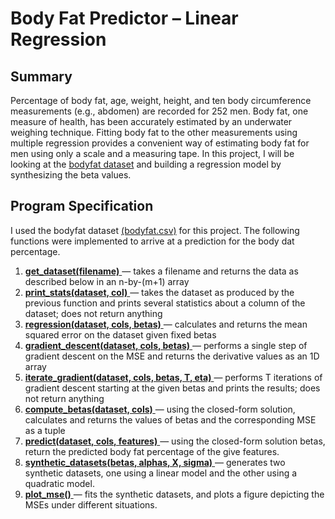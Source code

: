 # Body Fat Predictor – Linear Regression
## Summary
Percentage of body fat, age, weight, height, and ten body circumference measurements (e.g., abdomen) are recorded for 252 men. Body fat, one measure of health, has been accurately estimated by an underwater weighing technique. Fitting body fat to the other measurements using multiple regression provides a convenient way of estimating body fat for men using only a scale and a measuring tape. In this project, I will be looking at the [bodyfat dataset](http://jse.amstat.org/v4n1/datasets.johnson.html) and building a regression model by synthesizing the beta values.

## Program Specification
I used the bodyfat dataset [(bodyfat.csv)](https://github.com/akarshvasisht/Body-Fat-Predictor-Linear-Regression-/blob/main/bodyfat.csv) for this project. The following functions were implemented to arrive at a prediction for the body dat percentage. 

1. <ins>**get_dataset(filename)**   </ins> — takes a filename and returns the data as described below in an n-by-(m+1) array
2. <ins>**print_stats(dataset, col)**   </ins> — takes the dataset as produced by the previous function and prints several statistics about a column of the dataset; does not return anything
3. <ins>**regression(dataset, cols, betas)**   </ins> — calculates and returns the mean squared error on the dataset given fixed betas
4. <ins>**gradient_descent(dataset, cols, betas)**   </ins> — performs a single step of gradient descent on the MSE and returns the derivative values as an 1D array
5. <ins>**iterate_gradient(dataset, cols, betas, T, eta)**   </ins> — performs T iterations of gradient descent starting at the given betas and prints the results; does not return anything
6. <ins>**compute_betas(dataset, cols)**   </ins> — using the closed-form solution, calculates and returns the values of betas and the corresponding MSE as a tuple
7. <ins>**predict(dataset, cols, features)**   </ins> — using the closed-form solution betas, return the predicted body fat percentage of the give features.
8. <ins>**synthetic_datasets(betas, alphas, X, sigma)**   </ins> — generates two synthetic datasets, one using a linear model and the other using a quadratic model.
9. <ins>**plot_mse()**   </ins> — fits the synthetic datasets, and plots a figure depicting the MSEs under different situations.

